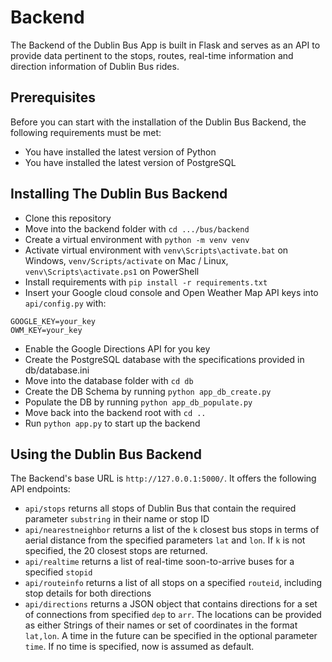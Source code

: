 # Backend
The Backend of the Dublin Bus App is built in Flask and serves as an API to provide data pertinent to the stops, routes, real-time information and direction information of Dublin Bus rides.
## Prerequisites
Before you can start with the installation of the Dublin Bus Backend, the following requirements must be met:
* You have installed the latest version of Python
* You have installed the latest version of PostgreSQL
## Installing The Dublin Bus Backend
* Clone this repository
* Move into the backend folder with `cd .../bus/backend`
* Create a virtual environment with `python -m venv venv`
* Activate virtual environment with `venv\Scripts\activate.bat` on Windows, `venv/Scripts/activate` on Mac / Linux, `venv\Scripts\activate.ps1` on PowerShell
* Install requirements with `pip install -r requirements.txt`
* Insert your Google cloud console and Open Weather Map API keys into `api/config.py` with:
```
GOOGLE_KEY=your_key
OWM_KEY=your_key
```
* Enable the Google Directions API for you key
* Create the PostgreSQL database with the specifications provided in db/database.ini
* Move into the database folder with `cd db`
* Create the DB Schema by running `python app_db_create.py`
* Populate the DB by running `python app_db_populate.py`
* Move back into the backend root with `cd ..`
* Run `python app.py` to start up the backend
## Using the Dublin Bus Backend
The Backend's base URL is `http://127.0.0.1:5000/`. It offers the following API endpoints:
* `api/stops` returns all stops of Dublin Bus that contain the required parameter `substring` in their name or stop ID
* `api/nearestneighbor` returns a list of the `k` closest bus stops in terms of aerial distance from the specified parameters `lat` and `lon`. If `k` is not specified, the 20 closest stops are returned.
* `api/realtime` returns a list of real-time soon-to-arrive buses for a specified `stopid`
* `api/routeinfo` returns a list of all stops on a specified `routeid`, including stop details for both directions
* `api/directions` returns a JSON object that contains directions for a set of connections from specified `dep` to `arr`. The locations can be provided as either Strings of their names or set of coordinates in the format `lat,lon`. A time in the future can be specified in the optional parameter `time`. If no time is specified, now is assumed as default.